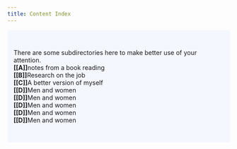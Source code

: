 ```yaml
---
title: Content Index
---
```

<p style="padding: 3em 1em; background: #f5f7ff; border-radius: 4px;">
  There are some subdirectories here to make better use of your attention. <br>
  <span style="font-weight: bold">[[A]]</span>notes from a book reading <br>
  <span style="font-weight: bold">[[B]]</span>Research on the job<br>
  <span style="font-weight: bold">[[C]]</span>A better version of myself<br>
  <span style="font-weight: bold">[[D]]</span>Men and women<br>
  <span style="font-weight: bold">[[D]]</span>Men and women<br><span style="font-weight: bold">[[D]]</span>Men and women<br><span style="font-weight: bold">[[D]]</span>Men and women<br><span style="font-weight: bold">[[D]]</span>Men and women<br>
  

  
</p>
